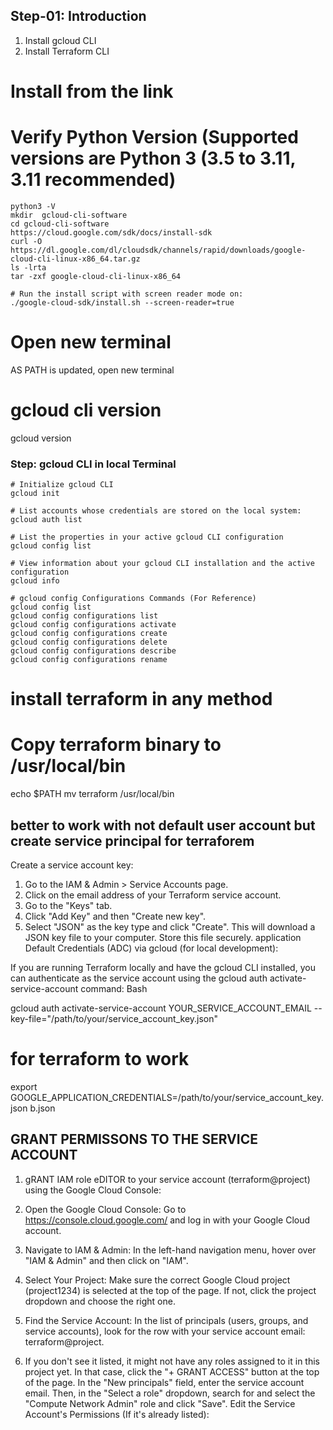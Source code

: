 ## Step-01: Introduction

1. Install gcloud CLI
2. Install Terraform CLI

# Install from the link

# Verify Python Version (Supported versions are Python 3 (3.5 to 3.11, 3.11 recommended)

```
python3 -V
mkdir  gcloud-cli-software
cd gcloud-cli-software
https://cloud.google.com/sdk/docs/install-sdk
curl -O https://dl.google.com/dl/cloudsdk/channels/rapid/downloads/google-cloud-cli-linux-x86_64.tar.gz
ls -lrta
tar -zxf google-cloud-cli-linux-x86_64

# Run the install script with screen reader mode on:
./google-cloud-sdk/install.sh --screen-reader=true
```

# Open new terminal

AS PATH is updated, open new terminal

# gcloud cli version

gcloud version

### Step: gcloud CLI in local Terminal

```t
# Initialize gcloud CLI
gcloud init

# List accounts whose credentials are stored on the local system:
gcloud auth list

# List the properties in your active gcloud CLI configuration
gcloud config list

# View information about your gcloud CLI installation and the active configuration
gcloud info

# gcloud config Configurations Commands (For Reference)
gcloud config list
gcloud config configurations list
gcloud config configurations activate
gcloud config configurations create
gcloud config configurations delete
gcloud config configurations describe
gcloud config configurations rename
```

# install terraform in any method

# Copy terraform binary to /usr/local/bin

echo $PATH
mv terraform /usr/local/bin

## better to work with not default user account but create service principal for terraforem

Create a service account key:

1. Go to the IAM & Admin > Service Accounts page.
2. Click on the email address of your Terraform service account.
3. Go to the "Keys" tab.
4. Click "Add Key" and then "Create new key".
5. Select "JSON" as the key type and click "Create". This will download a JSON key file to your computer. Store this file securely.
   application Default Credentials (ADC) via gcloud (for local development):

If you are running Terraform locally and have the gcloud CLI installed, you can authenticate as the service account using the gcloud auth activate-service-account command:
Bash

gcloud auth activate-service-account YOUR_SERVICE_ACCOUNT_EMAIL --key-file="/path/to/your/service_account_key.json"

# for terraform to work

export GOOGLE_APPLICATION_CREDENTIALS=/path/to/your/service_account_key.json
b.json

## GRANT PERMISSONS TO THE SERVICE ACCOUNT

1. gRANT IAM role eDITOR to your service account (terraform@project) using the Google Cloud Console:

2. Open the Google Cloud Console: Go to https://console.cloud.google.com/ and log in with your Google Cloud account.

3. Navigate to IAM & Admin: In the left-hand navigation menu, hover over "IAM & Admin" and then click on "IAM".

4. Select Your Project: Make sure the correct Google Cloud project (project1234) is selected at the top of the page.
   If not, click the project dropdown and choose the right one.

5. Find the Service Account: In the list of principals (users, groups, and service accounts), look for the row with your service account email: terraform@project.

6. If you don't see it listed, it might not have any roles assigned to it in this project yet. In that case, click the "+ GRANT ACCESS" button at the top of the page. In the "New principals" field, enter the service account email. Then, in the "Select a role" dropdown, search for and select the "Compute Network Admin" role and click "Save".
   Edit the Service Account's Permissions (If it's already listed):
